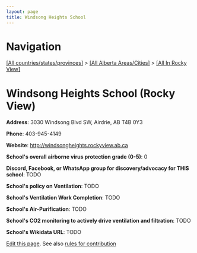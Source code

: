 ```yaml
---
layout: page
title: Windsong Heights School
---
```

# Navigation

[[All countries/states/provinces]](../../..) > [[All Alberta Areas/Cities]](../..) > [[All In Rocky View]](..)

# Windsong Heights School (Rocky View)

**Address**: 3030 Windsong Blvd SW, Airdrie, AB T4B 0Y3

**Phone**: 403-945-4149

**Website**: <http://windsongheights.rockyview.ab.ca>

**School's overall airborne virus protection grade (0-5)**: 0

**Discord, Facebook, or WhatsApp group for discovery/advocacy for THIS school**: TODO

**School's policy on Ventilation**: TODO

**School's Ventilation Work Completion**: TODO

**School's Air-Purification**: TODO

**School's CO2 monitoring to actively drive ventilation and filtration**: TODO

**School's Wikidata URL**: TODO


[Edit this page](https://github.com/ventilate-schools/AB/edit/main/./Rocky_View/Windsong_Heights_School.md). See also [rules for contribution](../../../contribution-rules/)